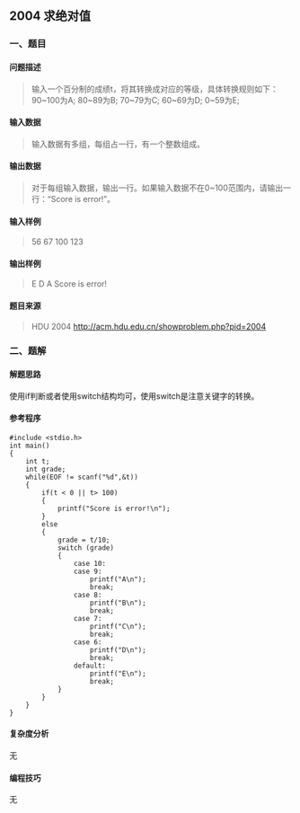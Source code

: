 ## 2004 求绝对值

### 一、题目

#### 问题描述

> 输入一个百分制的成绩t，将其转换成对应的等级，具体转换规则如下：
> 90~100为A;
> 80~89为B;
> 70~79为C;
> 60~69为D;
> 0~59为E;

#### 输入数据

> 输入数据有多组，每组占一行，有一个整数组成。

#### 输出数据

> 对于每组输入数据，输出一行。如果输入数据不在0~100范围内，请输出一行：“Score is error!”。

#### 输入样例

> 56
> 67
> 100
> 123

#### 输出样例

> E
> D
> A
> Score is error!

#### 题目来源

> HDU 2004 http://acm.hdu.edu.cn/showproblem.php?pid=2004

### 二、题解

#### 解题思路

使用if判断或者使用switch结构均可，使用switch是注意关键字的转换。

#### 参考程序

```
#include <stdio.h>
int main()
{
	int t;
	int grade;
	while(EOF != scanf("%d",&t))
	{
		if(t < 0 || t> 100)
		{
			printf("Score is error!\n");
		}
		else
		{
			grade = t/10;
			switch (grade)
			{
				case 10:
				case 9:
					printf("A\n");
					break;
				case 8:
					printf("B\n");
					break;
				case 7:
					printf("C\n");
					break;
				case 6:
					printf("D\n");
					break;
				default:
					printf("E\n");
					break;
			}
		}
	}
}
```

#### 复杂度分析

无

#### 编程技巧

无